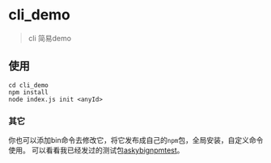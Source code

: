 # cli_demo

> cli 简易demo

## 使用
```
cd cli_demo
npm install
node index.js init <anyId>
```

### 其它

你也可以添加bin命令去修改它，将它发布成自己的`npm`包，全局安装，自定义命令使用。
可以看看我已经发过的测试包[askybignpmtest](https://www.npmjs.com/package/askybignpmtest)。
